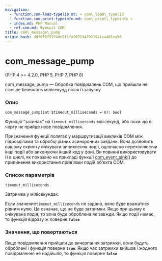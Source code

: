 ```yaml
---
navigation:
  - function.com-load-typelib.md: « com\_load\_typelib
  - function.com-print-typeinfo.md: com\_print\_typeinfo »
  - index.md: PHP Manual
  - ref.com.md: Функції COM
title: com\_message\_pump
origin_hash: ddf652f5224dc9f1fa9671347921941ca401ea50
---
```

# com\_message\_pump

(PHP 4 >= 4.2.0, PHP 5, PHP 7, PHP 8)

com\_message\_pump — Обробка повідомлень COM, що прийшли не пізніше timeoutms мілісекунд після її запуску

### Опис

```methodsynopsis
com_message_pump(int $timeout_milliseconds = 0): bool
```

Функція "засинає" на `timeout_milliseconds` мілісекунд, або поки що в чергу не прийде нове повідомлення.

Призначення функції полягає у маршрутизації викликів COM між підрозділами та обробці різних асинхронних завдань. Вона дозволить вашому скрипту очікувати виникнення події, одночасно перехоплюючи інші події або виконуючи інший код у фоні. Ви повинні використовувати її в циклі, як показано на прикладі функції [com\_event\_sink()](function.com-event-sink.md) до припинення використання прив'язки подій об'єкта COM.

### Список параметрів

`timeout_milliseconds`

Затримка у мілісекундах.

Если значение`timeout_milliseconds` не задано, воно буде вважатися рівним нулю. Це означає, що не буде затримки. Якщо при цьому є очікувана подія, то вона буде оброблена як завжди. Якщо події немає, то функція відразу ж поверне **`false`**

### Значення, що повертаються

Якщо повідомлення прийшли до вичерпання затримки, вони будуть оброблені і функція поверне **`true`**. Якщо час затримки вийшов і жодного повідомлення не надійшло, то функція поверне **`false`**
